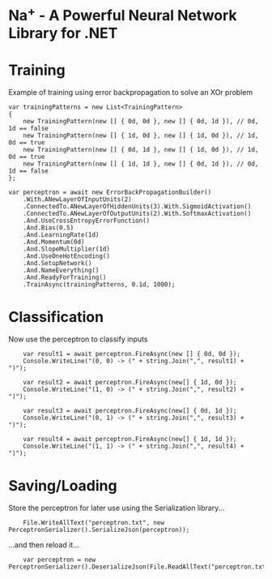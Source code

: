 Na<sup>+</sup> - A Powerful Neural Network Library for .NET
==
Training
=
Example of training using error backpropagation to solve an XOr problem

    var trainingPatterns = new List<TrainingPattern>
    {
        new TrainingPattern(new [] { 0d, 0d }, new [] { 0d, 1d }), // 0d, 1d == false
        new TrainingPattern(new [] { 1d, 0d }, new [] { 1d, 0d }), // 1d, 0d == true
        new TrainingPattern(new [] { 0d, 1d }, new [] { 1d, 0d }), // 1d, 0d == true
        new TrainingPattern(new [] { 1d, 1d }, new [] { 0d, 1d }), // 0d, 1d == false
    };

    var perceptron = await new ErrorBackPropagationBuilder()
        .With.ANewLayerOfInputUnits(2)
        .ConnectedTo.ANewLayerOfHiddenUnits(3).With.SigmoidActivation()
        .ConnectedTo.ANewLayerOfOutputUnits(2).With.SoftmaxActivation()
        .And.UseCrossEntropyErrorFunction()
        .And.Bias(0.5)
        .And.LearningRate(1d)
        .And.Momentum(0d)
        .And.SlopeMultiplier(1d)
        .And.UseOneHotEncoding()
        .And.SetupNetwork()
        .And.NameEverything()
        .And.ReadyForTraining()
        .TrainAsync(trainingPatterns, 0.1d, 1000);

Classification
=

Now use the perceptron to classify inputs

        var result1 = await perceptron.FireAsync(new [] { 0d, 0d });
        Console.WriteLine("(0, 0) -> (" + string.Join(",", result1) + ")");

        var result2 = await perceptron.FireAsync(new[] { 1d, 0d });
        Console.WriteLine("(1, 0) -> (" + string.Join(",", result2) + ")");

        var result3 = await perceptron.FireAsync(new[] { 0d, 1d });
        Console.WriteLine("(0, 1) -> (" + string.Join(",", result3) + ")");

        var result4 = await perceptron.FireAsync(new[] { 1d, 1d });
        Console.WriteLine("(1, 1) -> (" + string.Join(",", result4) + ")");

Saving/Loading
=

Store the perceptron for later use using the Serialization library...

        File.WriteAllText("perceptron.txt", new PerceptronSerializer().SerializeJson(perceptron));

...and then reload it...

        var perceptron = new PerceptronSerializer().DeserializeJson(File.ReadAllText("perceptron.txt"));